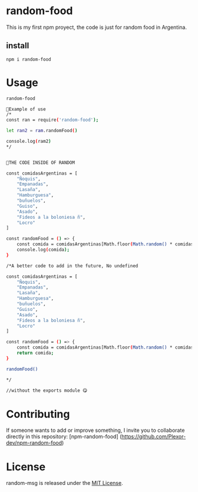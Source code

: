 # random-food

This is my first npm proyect, the code is just for random food in Argentina.

## install

```npm
npm i random-food
```

# Usage

```bash
random-food

🧉Example of use
/*
const ran = require('random-food');

let ran2 = ram.randomFood()

console.log(ram2)
*/


🎲THE CODE INSIDE OF RANDOM

const comidasArgentinas = [
    "Ñoquis",
    "Empanadas",
    "Lasaña",
    "Hamburguesa",
    "buñuelos",
    "Guiso",
    "Asado",
    "Fideos a la boloniesa ñ",
    "Locro"
]

const randomFood = () => {
    const comida = comidasArgentinas[Math.floor(Math.random() * comidasArgentinas.length)];
    console.log(comida);
}

/*A better code to add in the future, No undefined

const comidasArgentinas = [
    "Ñoquis",
    "Empanadas",
    "Lasaña",
    "Hamburguesa",
    "buñuelos",
    "Guiso",
    "Asado",
    "Fideos a la boloniesa ñ",
    "Locro"
]

const randomFood = () => {
    const comida = comidasArgentinas[Math.floor(Math.random() * comidasArgentinas.length)];
    return comida;
}

randomFood()

*/

//without the exports module 😋
```

# Contributing
If someone wants to add or improve something, I invite you to collaborate directly in this repository: [npm-random-food] (https://github.com/Plexor-dev/npm-random-food)

# License
random-msg is released under the [MIT License](https://opensource.org/licenses/MIT).
